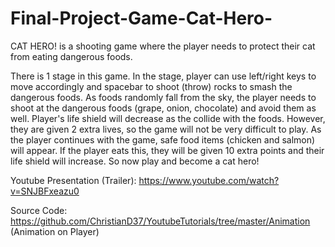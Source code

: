 # Final-Project-Game-Cat-Hero-

CAT HERO! is a shooting game where the player needs to protect their cat from eating dangerous foods. 

There is 1 stage in this game. In the stage, player can use left/right keys to move accordingly and spacebar to shoot (throw) rocks to smash the dangerous foods. As foods randomly fall from the sky, the player needs to shoot at the dangerous foods (grape, onion, chocolate) and avoid them as well. Player's life shield will decrease as the collide with the foods. However, they are given 2 extra lives, so the game will not be very difficult to play. As the player continues with the game, safe food items (chicken and salmon) will appear. If the player eats this, they will be given 10 extra points and their life shield will increase. So now play and become a cat hero!


Youtube Presentation (Trailer):
https://www.youtube.com/watch?v=SNJBFxeazu0

Source Code:
https://github.com/ChristianD37/YoutubeTutorials/tree/master/Animation (Animation on Player)
